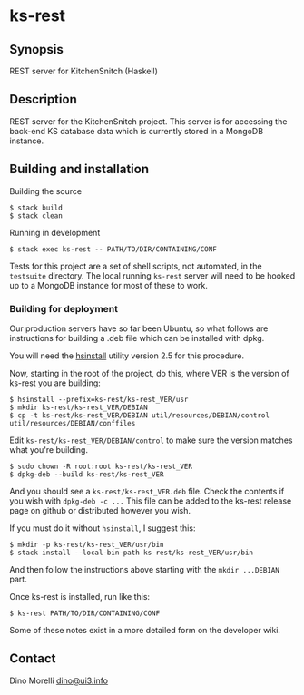 # ks-rest


## Synopsis

REST server for KitchenSnitch (Haskell)


## Description

REST server for the KitchenSnitch project. This server is for
accessing the back-end KS database data which is currently stored
in a MongoDB instance.


## Building and installation

Building the source

    $ stack build
    $ stack clean

Running in development

    $ stack exec ks-rest -- PATH/TO/DIR/CONTAINING/CONF

Tests for this project are a set of shell scripts, not automated, in the
`testsuite` directory. The local running `ks-rest` server will need to be
hooked up to a MongoDB instance for most of these to work.


### Building for deployment

Our production servers have so far been Ubuntu, so what follows are
instructions for building a .deb file which can be installed with dpkg.

You will need the [hsinstall](https://github.com/dino-/hsinstall/releases)
utility version 2.5 for this procedure.

Now, starting in the root of the project, do this, where VER is the version of
ks-rest you are building:

    $ hsinstall --prefix=ks-rest/ks-rest_VER/usr
    $ mkdir ks-rest/ks-rest_VER/DEBIAN
    $ cp -t ks-rest/ks-rest_VER/DEBIAN util/resources/DEBIAN/control util/resources/DEBIAN/conffiles

Edit `ks-rest/ks-rest_VER/DEBIAN/control` to make sure the version
matches what you're building.

    $ sudo chown -R root:root ks-rest/ks-rest_VER
    $ dpkg-deb --build ks-rest/ks-rest_VER

And you should see a `ks-rest/ks-rest_VER.deb` file. Check the contents
if you wish with `dpkg-deb -c ...` This file can be added to the ks-rest
release page on github or distributed however you wish.

If you must do it without `hsinstall`, I suggest this:

    $ mkdir -p ks-rest/ks-rest_VER/usr/bin
    $ stack install --local-bin-path ks-rest/ks-rest_VER/usr/bin

And then follow the instructions above starting with the `mkdir ...DEBIAN` part.

Once ks-rest is installed, run like this:

    $ ks-rest PATH/TO/DIR/CONTAINING/CONF

Some of these notes exist in a more detailed form on the developer wiki.


## Contact

Dino Morelli <dino@ui3.info>
